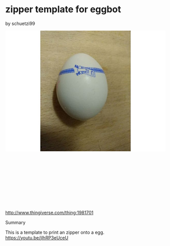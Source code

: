 # zipper template for eggbot
by schuetzi99

<p align="center">
<img src="preview.jpg"/>
</p>

<svg src="zipp.svg"/>

http://www.thingiverse.com/thing:1981701

Summary

This is a template to print an zipper onto a egg.
https://youtu.be/jIhRP3eUceU
